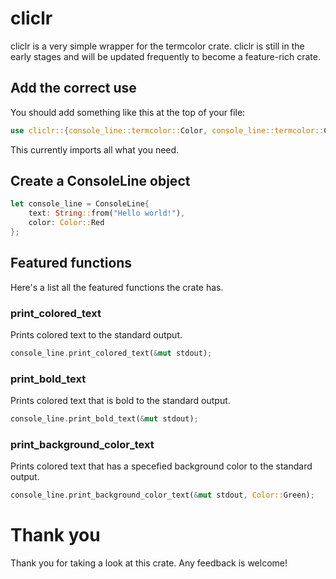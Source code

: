 # cliclr

cliclr is a very simple wrapper for the termcolor crate. cliclr is still in the early stages and will be updated frequently to become a feature-rich crate.

## Add the correct use
You should add something like this at the top of your file:

```rust
use cliclr::{console_line::termcolor::Color, console_line::termcolor::ColorChoice, console_line::termcolor::StandardStream ,ConsoleLine};
```

This currently imports all what you need.

## Create a ConsoleLine object

```rust
let console_line = ConsoleLine{
    text: String::from("Hello world!"),
    color: Color::Red
};
```

## Featured functions

Here's a list all the featured functions the crate has.

### print_colored_text

Prints colored text to the standard output.

```rust
console_line.print_colored_text(&mut stdout);
```

### print_bold_text

Prints colored text that is bold to the standard output.

```rust
console_line.print_bold_text(&mut stdout);
```

### print_background_color_text

Prints colored text that has a specefied background color to the standard output.

```rust
console_line.print_background_color_text(&mut stdout, Color::Green);
```

# Thank you

Thank you for taking a look at this crate. Any feedback is welcome!
